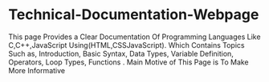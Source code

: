 # Technical-Documentation-Webpage
This page Provides a Clear Documentation  Of  Programming Languages Like C,C++,JavaScript  Using(HTML,CSSJavaScript). Which Contains  Topics Such as, Introduction, Basic Syntax, Data Types, Variable Definition, Operators, Loop Types, Functions . Main Motive of This Page is To Make  More Informative 
